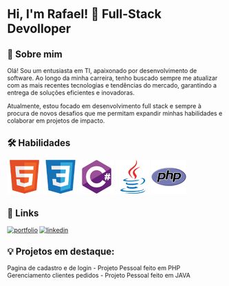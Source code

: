 # Hi, I'm Rafael! 👋 Full-Stack Devolloper


## 🚀 Sobre mim
Olá! Sou um entusiasta em TI, apaixonado por desenvolvimento de software. Ao longo da minha carreira, tenho buscado sempre me atualizar com as mais recentes tecnologias e tendências do mercado, garantindo a entrega de soluções eficientes e inovadoras.

Atualmente, estou focado em desenvolvimento full stack e sempre à procura de novos desafios que me permitam expandir minhas habilidades e colaborar em projetos de impacto.



## 🛠 Habilidades

<p align="left">
  <img src="https://raw.githubusercontent.com/devicons/devicon/master/icons/html5/html5-original.svg" alt="HTML" width="80" height="80"/>
  <img src="https://raw.githubusercontent.com/devicons/devicon/master/icons/css3/css3-original.svg" alt="CSS" width="80" height="80"/>
  <img src="https://raw.githubusercontent.com/devicons/devicon/master/icons/csharp/csharp-original.svg" alt="C#" width="80" height="80"/>
  <img src="https://raw.githubusercontent.com/devicons/devicon/master/icons/java/java-original.svg" alt="Java" width="80" height="80"/>
  <img src="https://raw.githubusercontent.com/devicons/devicon/master/icons/php/php-original.svg" alt="PHP" width="80" height="80"/>
</p>






## 🔗 Links
[![portfolio](https://img.shields.io/badge/my_portfolio-000?style=for-the-badge&logo=ko-fi&logoColor=white)](https://portifolio-gilt-beta.vercel.app/index.html)
[![linkedin](https://img.shields.io/badge/linkedin-0A66C2?style=for-the-badge&logo=linkedin&logoColor=white)](https://www.linkedin.com/in/rafael-silva-lima-63b386268/)



## 💡 Projetos em destaque:

Pagina de cadastro e de login - Projeto Pessoal feito em PHP
Gerenciamento clientes pedidos - Projeto Pessoal feito em JAVA
